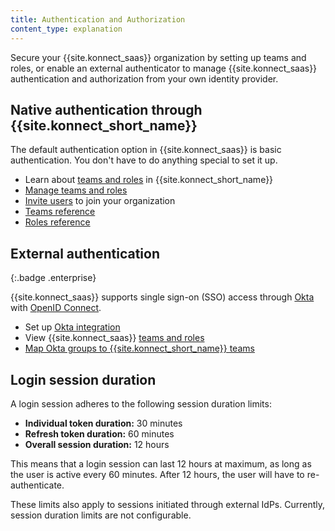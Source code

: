 ```yaml
---
title: Authentication and Authorization
content_type: explanation
---
```


Secure your {{site.konnect_saas}} organization by setting up teams and roles,
or enable an external authenticator to manage
{{site.konnect_saas}} authentication and authorization from your own identity
provider.

## Native authentication through {{site.konnect_short_name}}

The default authentication option in {{site.konnect_saas}} is basic
authentication. You don't have to do anything special to set it up.

* Learn about [teams and roles](/konnect/org-management/teams-and-roles) in {{site.konnect_short_name}}
* [Manage teams and roles](/konnect/org-management/teams-and-roles/manage)
* [Invite users](/konnect/org-management/users) to join your
organization
* [Teams reference](/konnect/org-management/teams-and-roles/teams-reference)
* [Roles reference](/konnect/org-management/teams-and-roles/roles-reference)

## External authentication
{:.badge .enterprise}

{{site.konnect_saas}} supports single sign-on (SSO) access through
[Okta](https://developer.okta.com/docs/guides/) with
[OpenID Connect](https://developer.okta.com/docs/concepts/oauth-openid/#openid-connect).

* Set up [Okta integration](/konnect/org-management/okta-idp)
* View {{site.konnect_saas}} [teams and roles](/konnect/org-management/teams-and-roles)
* [Map Okta groups to {{site.konnect_short_name}} teams](/konnect/org-management/okta-idp/#map-roles-to-groups)

## Login session duration

A login session adheres to the following session duration limits:

* **Individual token duration:** 30 minutes
* **Refresh token duration:** 60 minutes
* **Overall session duration:** 12 hours

This means that a login session can last 12 hours at maximum, as long as the user is active every 60 minutes.
After 12 hours, the user will have to re-authenticate.

These limits also apply to sessions initiated through external IdPs.
Currently, session duration limits are not configurable.